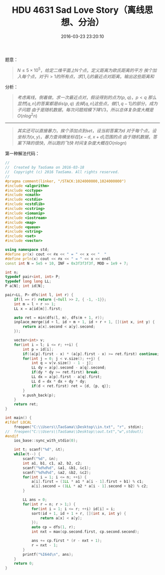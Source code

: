 ﻿---
title: HDU 4631 Sad Love Story（离线思想、分治）
categories:
  - 思维
  - 分治
  - 
tags:
  - 分治
  - 
date: 2016-03-23 23:20:10
toc: 
---
题意：
>$N\le 5\times 10^5，给定二维平面上N个点，定义距离为欧氏距离的平方$
$挨个加入每个点，对于i>1的所有点，求[1,i]的最近点对距离，输出这些距离和$

<!-- more -->

分析：
>$考虑离线，倒着做，求一次最近点对，假设得到的点为(p,\ q)，p < q$
$那么显然[q,n]的答案都是dis(p,q)$
$去掉[q,n]这些点，做[1,q-1]的部分，成为子问题$
$由于是随机数据，每次问题规模下降1/3，所以总体复杂度大概是O(nlog^2n)$

----
>$其实还可以直接暴力，挨个添加点到set，设当前答案为d$
$对于每个点，设坐标为(x,y)，暴力查询横坐标在[x-d,\ x+d]范围的点$
$由于随机数据，答案下降的很快，所以跑的飞快$
$时间复杂度大概在O(nlogn)$


第一种解法代码：
```cpp
//
//  Created by TaoSama on 2016-03-18
//  Copyright (c) 2016 TaoSama. All rights reserved.
//
#pragma comment(linker, "/STACK:1024000000,1024000000")
#include <algorithm>
#include <cctype>
#include <cmath>
#include <cstdio>
#include <cstdlib>
#include <cstring>
#include <iomanip>
#include <iostream>
#include <map>
#include <queue>
#include <string>
#include <set>
#include <vector>

using namespace std;
#define pr(x) cout << #x << " = " << x << "  "
#define prln(x) cout << #x << " = " << x << endl
const int N = 5e5 + 10, INF = 0x3f3f3f3f, MOD = 1e9 + 7;

int n;
typedef pair<int, int> P;
typedef long long LL;
P a[N]; int id[N];

pair<LL, P> dfs(int l, int r) {
    if(l == r) return {~0ull >> 2, { -1, -1}};
    int m = l + r >> 1;
    LL x = a[id[m]].first;

    auto ret = min(dfs(l, m), dfs(m + 1, r));
    inplace_merge(id + l, id + m + 1, id + r + 1, [](int x, int y) {
        return a[x].second < a[y].second;
    });

    vector<int> v;
    for(int i = l; i <= r; ++i) {
        int p = id[i];
        if((a[p].first - x) * (a[p].first - x) >= ret.first) continue;
        for(int j = 0; j < v.size(); ++j) {
            int q = v[v.size() - 1 - j];
            LL dy = a[p].second - a[q].second;
            if(dy * dy >= ret.first) break;
            LL dx = a[p].first - a[q].first;
            LL d = dx * dx + dy * dy;
            if(d < ret.first) ret = {d, {p, q}};
        }
        v.push_back(p);
    }
    return ret;
}

int main() {
#ifdef LOCAL
    freopen("C:\\Users\\TaoSama\\Desktop\\in.txt", "r", stdin);
//  freopen("C:\\Users\\TaoSama\\Desktop\\out.txt","w",stdout);
#endif
    ios_base::sync_with_stdio(0);

    int t; scanf("%d", &t);
    while(t--) {
        scanf("%d", &n);
        int a1, b1, c1, a2, b2, c2;
        scanf("%d%d%d", &a1, &b1, &c1);
        scanf("%d%d%d", &a2, &b2, &c2);
        for(int i = 1; i <= n; ++i) {
            a[i].first = (1LL * a1 * a[i - 1].first + b1) % c1;
            a[i].second = (1LL * a2 * a[i - 1].second + b2) % c2;
        }

        LL ans = 0;
        for(int r = n; r > 1;) {
            for(int i = 1; i <= r; ++i) id[i] = i;
            sort(id + 1, id + 1 + r, [](int x, int y) {
                return a[x] < a[y];
            });
            auto cp = dfs(1, r);
            int nxt = max(cp.second.first, cp.second.second);

            ans += cp.first * (r - nxt + 1);
            r = nxt - 1;
        }
        printf("%I64d\n", ans);
    }
    return 0;
}


```